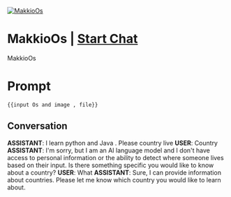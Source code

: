 
[![MakkioOs](https://flow-prompt-covers.s3.us-west-1.amazonaws.com/icon/Lofi/i2.png)](https://gptcall.net/chat.html?data=%7B%22contact%22%3A%7B%22id%22%3A%22Rl2YosVRDeLeVuRl9ZyNN%22%2C%22flow%22%3Atrue%7D%7D)
# MakkioOs | [Start Chat](https://gptcall.net/chat.html?data=%7B%22contact%22%3A%7B%22id%22%3A%22Rl2YosVRDeLeVuRl9ZyNN%22%2C%22flow%22%3Atrue%7D%7D)
MakkioOs 

# Prompt

```
{{input Os and image , file}}
```

## Conversation

**ASSISTANT**: I learn python and Java . Please country live 
**USER**: Country 
**ASSISTANT**: I'm sorry, but I am an AI language model and I don't have access to personal information or the ability to detect where someone lives based on their input. Is there something specific you would like to know about a country?
**USER**: What
**ASSISTANT**: Sure, I can provide information about countries. Please let me know which country you would like to learn about.


